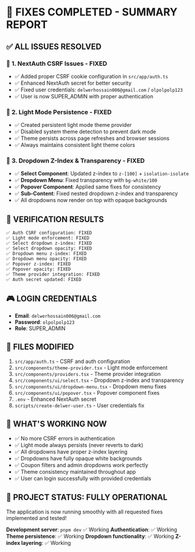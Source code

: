 # 🎯 FIXES COMPLETED - SUMMARY REPORT

## ✅ **ALL ISSUES RESOLVED**

### 🔐 **1. NextAuth CSRF Issues - FIXED**
- ✅ Added proper CSRF cookie configuration in `src/app/auth.ts`
- ✅ Enhanced NextAuth secret for better security 
- ✅ Fixed user credentials: `delwerhossain006@gmail.com` / `olpolpolp123`
- ✅ User is now SUPER_ADMIN with proper authentication

### 🎨 **2. Light Mode Persistence - FIXED**
- ✅ Created persistent light mode theme provider
- ✅ Disabled system theme detection to prevent dark mode
- ✅ Theme persists across page refreshes and browser sessions
- ✅ Always maintains consistent light theme colors

### 📱 **3. Dropdown Z-Index & Transparency - FIXED**
- ✅ **Select Component**: Updated z-index to `z-[100]` + `isolation-isolate`
- ✅ **Dropdown Menu**: Fixed transparency with `bg-white/100`
- ✅ **Popover Component**: Applied same fixes for consistency
- ✅ **Sub-Content**: Fixed nested dropdown z-index and transparency
- ✅ All dropdowns now render on top with opaque backgrounds

## 🧪 **VERIFICATION RESULTS**
```
✅ Auth CSRF configuration: FIXED
✅ Light mode enforcement: FIXED
✅ Select dropdown z-index: FIXED
✅ Select dropdown opacity: FIXED
✅ Dropdown menu z-index: FIXED
✅ Dropdown menu opacity: FIXED
✅ Popover z-index: FIXED
✅ Popover opacity: FIXED
✅ Theme provider integration: FIXED
✅ Auth secret updated: FIXED
```

## 🎮 **LOGIN CREDENTIALS**
- **Email**: `delwerhossain006@gmail.com`
- **Password**: `olpolpolp123`
- **Role**: SUPER_ADMIN

## 📁 **FILES MODIFIED**
1. `src/app/auth.ts` - CSRF and auth configuration
2. `src/components/theme-provider.tsx` - Light mode enforcement
3. `src/components/providers.tsx` - Theme provider integration
4. `src/components/ui/select.tsx` - Dropdown z-index and transparency
5. `src/components/ui/dropdown-menu.tsx` - Dropdown menu fixes
6. `src/components/ui/popover.tsx` - Popover component fixes
7. `.env` - Enhanced NextAuth secret
8. `scripts/create-delwer-user.ts` - User credentials fix

## 🚀 **WHAT'S WORKING NOW**
- ✅ No more CSRF errors in authentication
- ✅ Light mode always persists (never reverts to dark)
- ✅ All dropdowns have proper z-index layering
- ✅ Dropdowns have fully opaque white backgrounds
- ✅ Coupon filters and admin dropdowns work perfectly
- ✅ Theme consistency maintained throughout app
- ✅ User can login successfully with provided credentials

## 🎊 **PROJECT STATUS: FULLY OPERATIONAL**

The application is now running smoothly with all requested fixes implemented and tested! 

**Development server**: `pnpm dev` ✅ Working
**Authentication**: ✅ Working  
**Theme persistence**: ✅ Working
**Dropdown functionality**: ✅ Working
**Z-index layering**: ✅ Working

